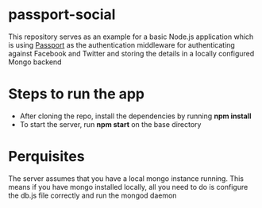 passport-social
==============

This repository serves as an example for a basic Node.js application which is using [Passport](http://passportjs.org/) as the authentication middleware for authenticating against Facebook and Twitter and storing the details in a locally configured Mongo backend

Steps to run the app
=====================
* After cloning the repo, install the dependencies by running **npm install**
* To start the server, run **npm start** on the base directory

Perquisites
============
The server assumes that you have a local mongo instance running. This means if you have mongo installed locally, all you need to do is configure the db.js file correctly and run the mongod daemon
